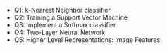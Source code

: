- Q1: k-Nearest Neighbor classifier
- Q2: Training a Support Vector Machine
- Q3: Implement a Softmax classifier
- Q4: Two-Layer Neural Network
- Q5: Higher Level Representations: Image Features
